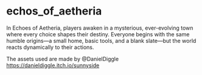 # echos_of_aetheria
In Echoes of Aetheria, players awaken in a mysterious, ever-evolving town where every choice shapes their destiny. Everyone begins with the same humble origins—a small home, basic tools, and a blank slate—but the world reacts dynamically to their actions.

The assets used are made by @DanielDiggle
https://danieldiggle.itch.io/sunnyside

